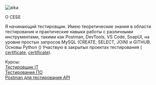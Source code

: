 ![aika](https://drive.google.com/file/d/1Aqo4UAzhGr1IyH_V7Kso5sePVc8FUbVF/view?usp=sharing)


О СЕБЕ

Я начинающий тестировщик. Имею теоретические знания в области тестирования и практические навыки работы с различными инструментами, такими как Postman, DevTools, VS Code, SoapUI, на уровне простых запросов MySQL (CREATE, SELECT, JOIN) и GITHUB. Основы Python ()
Участвую в закрытых проектах тестирования ( [сertificate](https://drive.google.com/file/d/1yLkNoPZeVvbRsFL349PMenipj8hxNEFs/view?usp=drive_link), [certificate](https://drive.google.com/file/d/1ro24PKybQObG17hEhplbSzKTM0P3h3_N/view?usp=drive_link)).

Курсы:  
[Тестировщик IT](https://drive.google.com/file/d/169CA4p-QcwH81wO6WMKssvAaIATC0dSr/view?usp=drive_link)  
[Тестирование ПО](https://drive.google.com/file/d/1Owt2pbK_6TXImhTfR3daJv4qEECu-rTL/view?usp=drive_link)  
[Postman для тестирования API](https://drive.google.com/file/d/1K7aJhiQRT1RHMZ-rCqoZ6gAa_7SIZ0Wx/view?usp=drive_link)
